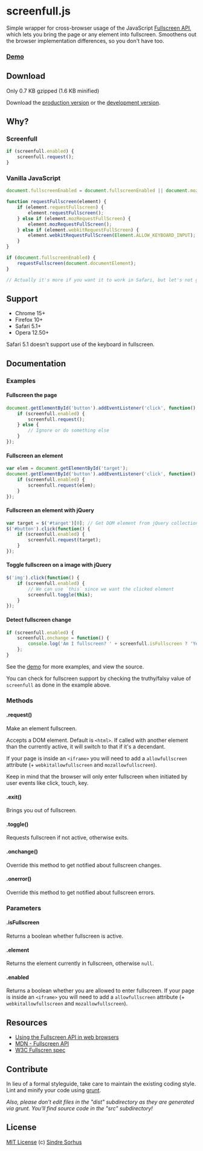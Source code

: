 # screenfull.js

Simple wrapper for cross-browser usage of the JavaScript [Fullscreen API](https://developer.mozilla.org/en/DOM/Using_full-screen_mode), which lets you bring the page or any element into fullscreen. Smoothens out the browser implementation differences, so you don't have too.


### [Demo](http://sindresorhus.com/screenfull.js)


## Download

Only 0.7 KB gzipped (1.6 KB minified)

Download the [production version][min] or the [development version][max].

[min]: https://raw.github.com/sindresorhus/screenfull.js/master/dist/screenfull.min.js
[max]: https://raw.github.com/sindresorhus/screenfull.js/master/dist/screenfull.js


## Why?

### Screenfull

```javascript
if (screenfull.enabled) {
	screenfull.request();
}
```

### Vanilla JavaScript

```javascript
document.fullscreenEnabled = document.fullscreenEnabled || document.mozFullScreenEnabled || document.documentElement.webkitRequestFullScreen;

function requestFullscreen(element) {
	if (element.requestFullscreen) {
		element.requestFullscreen();
	} else if (element.mozRequestFullScreen) {
		element.mozRequestFullScreen();
	} else if (element.webkitRequestFullScreen) {
		element.webkitRequestFullScreen(Element.ALLOW_KEYBOARD_INPUT);
	}
}

if (document.fullscreenEnabled) {
	requestFullscreen(document.documentElement);
}

// Actually it's more if you want it to work in Safari, but let's not go there...
```


## Support

- Chrome 15+
- Firefox 10+
- Safari 5.1+
- Opera 12.50+

Safari 5.1 doesn't support use of the keyboard in fullscreen.

## Documentation


### Examples


#### Fullscreen the page

```javascript
document.getElementById('button').addEventListener('click', function() {
	if (screenfull.enabled) {
		screenfull.request();
	} else {
		// Ignore or do something else
	}
});
```


#### Fullscreen an element

```javascript
var elem = document.getElementById('target');
document.getElementById('button').addEventListener('click', function() {
	if (screenfull.enabled) {
		screenfull.request(elem);
	}
});
```


#### Fullscreen an element with jQuery

```javascript
var target = $('#target')[0]; // Get DOM element from jQuery collection
$('#button').click(function() {
	if (screenfull.enabled) {
		screenfull.request(target);
	}
});
```


#### Toggle fullscreen on a image with jQuery

```javascript
$('img').click(function() {
	if (screenfull.enabled) {
		// We can use `this` since we want the clicked element
		screenfull.toggle(this);
	}
});
```


#### Detect fullscreen change

```javascript
if (screenfull.enabled) {
	screenfull.onchange = function() {
		console.log('Am I fullscreen? ' + screenfull.isFullscreen ? 'Yes' : 'No');
	};
}
```

See the [demo](http://sindresorhus.com/screenfull.js) for more examples, and view the source.

You can check for fullscreen support by checking the truthy/falsy value of `screenfull` as done in the example above.


### Methods

#### .request()

Make an element fullscreen.

Accepts a DOM element. Default is `<html>`. If called with another element than the currently active, it will switch to that if it's a decendant.

If your page is inside an `<iframe>` you will need to add a `allowfullscreen` attribute (+ `webkitallowfullscreen` and `mozallowfullscreen`).

Keep in mind that the browser will only enter fullscreen when initiated by user events like click, touch, key.

#### .exit()

Brings you out of fullscreen.

#### .toggle()

Requests fullscreen if not active, otherwise exits.

#### .onchange()

Override this method to get notified about fullscreen changes.

#### .onerror()

Override this method to get notified about fullscreen errors.


### Parameters

#### .isFullscreen

Returns a boolean whether fullscreen is active.

#### .element

Returns the element currently in fullscreen, otherwise `null`.

#### .enabled

Returns a boolean whether you are allowed to enter fullscreen. If your page is inside an `<iframe>` you will need to add a `allowfullscreen` attribute (+ `webkitallowfullscreen` and `mozallowfullscreen`).


## Resources

- [Using the Fullscreen API in web browsers](http://hacks.mozilla.org/2012/01/using-the-fullscreen-api-in-web-browsers/)
- [MDN - Fullscreen API](https://developer.mozilla.org/en/DOM/Using_full-screen_mode)
- [W3C Fullscren spec](http://dvcs.w3.org/hg/fullscreen/raw-file/tip/Overview.html)


## Contribute

In lieu of a formal styleguide, take care to maintain the existing coding style. Lint and minify your code using [grunt](https://github.com/cowboy/grunt).

*Also, please don't edit files in the "dist" subdirectory as they are generated via grunt. You'll find source code in the "src" subdirectory!*


## License

[MIT License](http://en.wikipedia.org/wiki/MIT_License)
(c) [Sindre Sorhus](http://sindresorhus.com)
